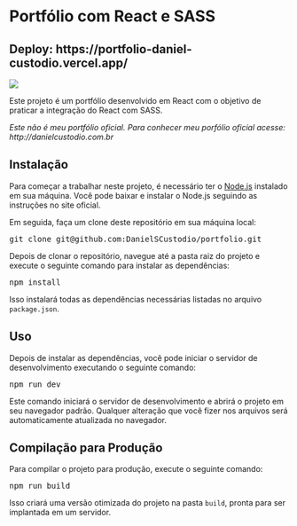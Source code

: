 <html>

<body>
	<h1>Portfólio com React e SASS</h1>
	<h2>Deploy: https://portfolio-daniel-custodio.vercel.app/ </h2>
	<img src="https://user-images.githubusercontent.com/29557187/230782843-ba117d2b-95cf-46a2-b4d9-3e88977a8a28.png"/>

  
  <p>Este projeto é um portfólio desenvolvido em React com o objetivo de praticar a integração do React com SASS.</p>
  <i>Este não é meu portfólio oficial. Para conhecer meu porfólio oficial acesse: http://danielcustodio.com.br </i>

<h2>Instalação</h2>
<p>Para começar a trabalhar neste projeto, é necessário ter o <a href="https://nodejs.org/">Node.js</a> instalado em sua máquina. Você pode baixar e instalar o Node.js seguindo as instruções no site oficial.</p>
<p>Em seguida, faça um clone deste repositório em sua máquina local:</p>
<pre>git clone git@github.com:DanielSCustodio/portfolio.git</pre>
<p>Depois de clonar o repositório, navegue até a pasta raiz do projeto e execute o seguinte comando para instalar as dependências:</p>
<pre>npm install</pre>
<p>Isso instalará todas as dependências necessárias listadas no arquivo <code>package.json</code>.</p>

<h2>Uso</h2>
<p>Depois de instalar as dependências, você pode iniciar o servidor de desenvolvimento executando o seguinte comando:</p>
<pre>npm run dev</pre>
<p>Este comando iniciará o servidor de desenvolvimento e abrirá o projeto em seu navegador padrão. Qualquer alteração que você fizer nos arquivos será automaticamente atualizada no navegador.</p>

<h2>Compilação para Produção</h2>
<p>Para compilar o projeto para produção, execute o seguinte comando:</p>
<pre>npm run build</pre>
<p>Isso criará uma versão otimizada do projeto na pasta <code>build</code>, pronta para ser implantada em um servidor.</p>
</body>
</html>
